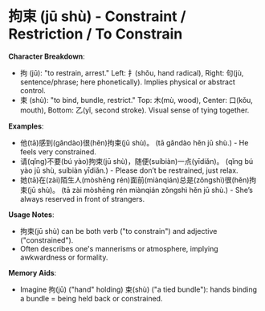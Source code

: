 # **拘束 (jū shù) - Constraint / Restriction / To Constrain**

**Character Breakdown**:  
- 拘 (jū): "to restrain, arrest." Left: 扌(shǒu, hand radical), Right: 句(jù, sentence/phrase; here phonetically). Implies physical or abstract control.  
- 束 (shù): "to bind, bundle, restrict." Top: 木(mù, wood), Center: 口(kǒu, mouth), Bottom: ⼄(yǐ, second stroke). Visual sense of tying together.

**Examples**:  
- 他(tā)感到(gǎndào)很(hěn)拘束(jū shù)。 (tā gǎndào hěn jū shù.) - He feels very constrained.  
- 请(qǐng)不要(bú yào)拘束(jū shù)，随便(suíbiàn)一点(yīdiǎn)。 (qǐng bú yào jū shù, suíbiàn yīdiǎn.) - Please don’t be restrained, just relax.  
- 她(tā)在(zài)陌生人(mòshēng rén)面前(miànqián)总是(zǒngshì)很(hěn)拘束(jū shù)。 (tā zài mòshēng rén miànqián zǒngshì hěn jū shù.) - She’s always reserved in front of strangers.

**Usage Notes**:  
- 拘束(jū shù) can be both verb ("to constrain") and adjective ("constrained").  
- Often describes one's mannerisms or atmosphere, implying awkwardness or formality.

**Memory Aids**:  
- Imagine 拘(jū) ("hand" holding) 束(shù) ("a tied bundle"): hands binding a bundle = being held back or constrained.